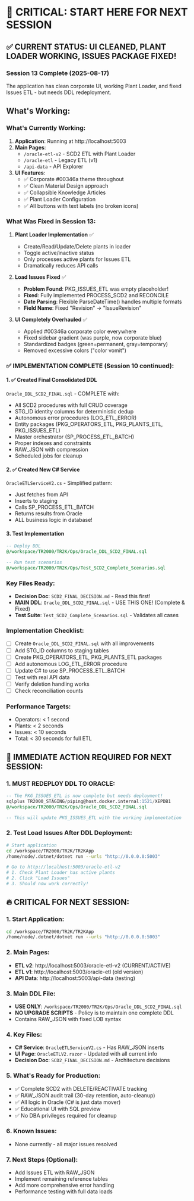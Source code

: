 # 🔴 CRITICAL: START HERE FOR NEXT SESSION

## ✅ CURRENT STATUS: UI CLEANED, PLANT LOADER WORKING, ISSUES PACKAGE FIXED!

### Session 13 Complete (2025-08-17)
The application has clean corporate UI, working Plant Loader, and fixed Issues ETL - but needs DDL redeployment.

## What's Working:

### What's Currently Working:
1. **Application**: Running at http://localhost:5003
2. **Main Pages**:
   - `/oracle-etl-v2` - SCD2 ETL with Plant Loader
   - `/oracle-etl` - Legacy ETL (v1)
   - `/api-data` - API Explorer
3. **UI Features**:
   - ✅ Corporate #00346a theme throughout
   - ✅ Clean Material Design approach
   - ✅ Collapsible Knowledge Articles
   - ✅ Plant Loader Configuration
   - ✅ All buttons with text labels (no broken icons)

### What Was Fixed in Session 13:
1. **Plant Loader Implementation** ✅
   - Create/Read/Update/Delete plants in loader
   - Toggle active/inactive status
   - Only processes active plants for Issues ETL
   - Dramatically reduces API calls

2. **Load Issues Fixed** ✅
   - **Problem Found**: PKG_ISSUES_ETL was empty placeholder!
   - **Fixed**: Fully implemented PROCESS_SCD2 and RECONCILE
   - **Date Parsing**: Flexible ParseDateTime() handles multiple formats
   - **Field Name**: Fixed "Revision" → "IssueRevision"

3. **UI Completely Overhauled** ✅
   - Applied #00346a corporate color everywhere
   - Fixed sidebar gradient (was purple, now corporate blue)
   - Standardized badges (green=permanent, gray=temporary)
   - Removed excessive colors ("color vomit")

### ✅ IMPLEMENTATION COMPLETE (Session 10 continued):

#### 1. ✅ Created Final Consolidated DDL
`Oracle_DDL_SCD2_FINAL.sql` - COMPLETE with:
- All SCD2 procedures with full CRUD coverage
- STG_ID identity columns for deterministic dedup
- Autonomous error procedures (LOG_ETL_ERROR)
- Entity packages (PKG_OPERATORS_ETL, PKG_PLANTS_ETL, PKG_ISSUES_ETL)
- Master orchestrator (SP_PROCESS_ETL_BATCH)
- Proper indexes and constraints
- RAW_JSON with compression
- Scheduled jobs for cleanup

#### 2. ✅ Created New C# Service
`OracleETLServiceV2.cs` - Simplified pattern:
- Just fetches from API
- Inserts to staging
- Calls SP_PROCESS_ETL_BATCH
- Returns results from Oracle
- ALL business logic in database!

#### 3. Test Implementation
```sql
-- Deploy DDL
@/workspace/TR2000/TR2K/Ops/Oracle_DDL_SCD2_FINAL.sql

-- Run test scenarios
@/workspace/TR2000/TR2K/Ops/Test_SCD2_Complete_Scenarios.sql
```

### Key Files Ready:
- **Decision Doc**: `SCD2_FINAL_DECISION.md` - Read this first!
- **MAIN DDL**: `Oracle_DDL_SCD2_FINAL.sql` - USE THIS ONE! (Complete & Fixed)
- **Test Suite**: `Test_SCD2_Complete_Scenarios.sql` - Validates all cases

### Implementation Checklist:
- [ ] Create `Oracle_DDL_SCD2_FINAL.sql` with all improvements
- [ ] Add STG_ID columns to staging tables
- [ ] Create PKG_OPERATORS_ETL, PKG_PLANTS_ETL packages
- [ ] Add autonomous LOG_ETL_ERROR procedure
- [ ] Update C# to use SP_PROCESS_ETL_BATCH
- [ ] Test with real API data
- [ ] Verify deletion handling works
- [ ] Check reconciliation counts

### Performance Targets:
- Operators: < 1 second
- Plants: < 2 seconds
- Issues: < 10 seconds
- Total: < 30 seconds for full ETL

## 🔴 IMMEDIATE ACTION REQUIRED FOR NEXT SESSION:

### 1. MUST REDEPLOY DDL TO ORACLE:
```sql
-- The PKG_ISSUES_ETL is now complete but needs deployment!
sqlplus TR2000_STAGING/piping@host.docker.internal:1521/XEPDB1
@/workspace/TR2000/TR2K/Ops/Oracle_DDL_SCD2_FINAL.sql

-- This will update PKG_ISSUES_ETL with the working implementation
```

### 2. Test Load Issues After DDL Deployment:
```bash
# Start application
cd /workspace/TR2000/TR2K/TR2KApp
/home/node/.dotnet/dotnet run --urls "http://0.0.0.0:5003"

# Go to http://localhost:5003/oracle-etl-v2
# 1. Check Plant Loader has active plants
# 2. Click "Load Issues" 
# 3. Should now work correctly!
```

## 🔥 CRITICAL FOR NEXT SESSION:

### 1. Start Application:
```bash
cd /workspace/TR2000/TR2K/TR2KApp
/home/node/.dotnet/dotnet run --urls "http://0.0.0.0:5003"
```

### 2. Main Pages:
- **ETL v2**: http://localhost:5003/oracle-etl-v2 (CURRENT/ACTIVE)
- **ETL v1**: http://localhost:5003/oracle-etl (old version)
- **API Data**: http://localhost:5003/api-data (testing)

### 3. Main DDL File:
- **USE ONLY**: `/workspace/TR2000/TR2K/Ops/Oracle_DDL_SCD2_FINAL.sql`
- **NO UPGRADE SCRIPTS** - Policy is to maintain one complete DDL
- Contains RAW_JSON with fixed LOB syntax

### 4. Key Files:
- **C# Service**: `OracleETLServiceV2.cs` - Has RAW_JSON inserts
- **UI Page**: `OracleETLV2.razor` - Updated with all current info
- **Decision Doc**: `SCD2_FINAL_DECISION.md` - Architecture decisions

### 5. What's Ready for Production:
- ✅ Complete SCD2 with DELETE/REACTIVATE tracking
- ✅ RAW_JSON audit trail (30-day retention, auto-cleanup)
- ✅ All logic in Oracle (C# is just data mover)
- ✅ Educational UI with SQL preview
- ✅ No DBA privileges required for cleanup

### 6. Known Issues:
- None currently - all major issues resolved

### 7. Next Steps (Optional):
- Add Issues ETL with RAW_JSON
- Implement remaining reference tables
- Add more comprehensive error handling
- Performance testing with full data loads